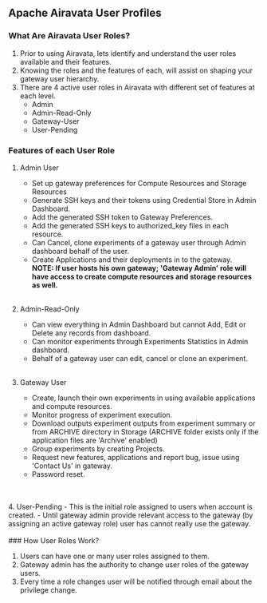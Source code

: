 ## Apache Airavata User Profiles

### What Are Airavata User Roles?

1. Prior to using Airavata, lets identify and understand the user roles available and their features.
2. Knowing the roles and the features of each, will assist on shaping your gateway user hierarchy.
3. There are 4 active user roles in Airavata with different set of features at each level.
	- Admin
	- Admin-Read-Only
	- Gateway-User
	- User-Pending

### Features of each User Role

1. Admin User
	- Set up gateway preferences for Compute Resources and Storage Resources
	- Generate SSH keys and their tokens using Credential Store in Admin Dashboard.
	- Add the generated SSH token to Gateway Preferences.
	- Add the generated SSH keys to authorized_key files in each resource.
	- Can Cancel, clone experiments of a gateway user through Admin dashboard behalf of the user.
	- Create Applications and their deployments in to the gateway.
<br><b>NOTE: If user hosts his own gateway; 'Gateway Admin' role will have access to create compute resources and storage resources as well.</b></br><br>

2. Admin-Read-Only
	- Can view everything in Admin Dashboard but cannot Add, Edit or Delete any records from dashboard.
	- Can monitor experiments through Experiments Statistics in Admin dashboard.
	- Behalf of a gateway user can edit, cancel or clone an experiment.
<br></br>
3. Gateway User
	- Create, launch their own experiments in using available applications and compute resources.
	- Monitor progress of experiment execution.
	- Download outputs experiment outputs from experiment summary or from ARCHIVE directory in Storage (ARCHIVE folder exists only if the application files are 'Archive' enabled)
	- Group experiments by creating Projects.
	- Request new features, applications and report bug, issue using 'Contact Us' in gateway.
	- Password reset.
<br>
</br>
4. User-Pending
	- This is the initial role assigned to users when account is created.
	- Until gateway admin provide relevant access to the gateway (by assigning an active gateway role) user has cannot really use the gateway.
<br>
</br>
### How User Roles Work?

1. Users can have one or many user roles assigned to them.
2. Gateway admin has the authority to change user roles of the gateway users.
2. Every time a role changes user will be notified through email about the privilege change.